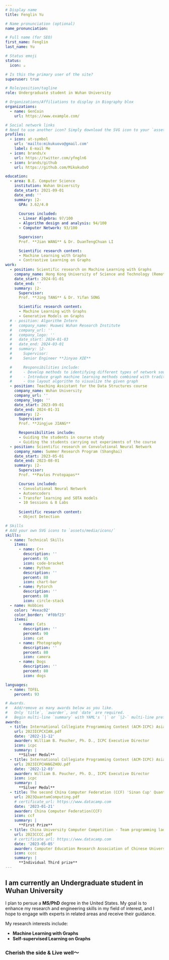 ```yaml
---
# Display name
title: Fenglin Yu

# Name pronunciation (optional)
name_pronunciation: 

# Full name (for SEO)
first_name: Fenglin
last_name: Yu

# Status emoji
status:
  icon: ☕️

# Is this the primary user of the site?
superuser: true

# Role/position/tagline
role: Undergraduate student in Wuhan University

# Organizations/Affiliations to display in Biography blox
organizations:
  - name: GenCoin
    url: https://www.example.com/

# Social network links
# Need to use another icon? Simply download the SVG icon to your `assets/media/icons/` folder.
profiles:
  - icon: at-symbol
    url: 'mailto:mikukuovo@gmail.com'
    label: E-mail Me
  - icon: brands/x
    url: https://twitter.com/yfngln6
  - icon: brands/github
    url: https://github.com/MikukuOvO

education:
  - area: B.E. Computer Science
    institution: Wuhan University
    date_start: 2021-09-01
    date_end: ''
    summary: |2-
      GPA: 3.62/4.0
      
      Courses included:
      - Linear Algebra: 97/100
      - Algorithm design and analysis: 94/100
      - Computer Network: 93/100

      Supervisor:
      Prof. **Jian WANG** & Dr. DuanTengChuan LI

      Scientific research content:
      - Machine Learning with Graphs
      - Contrastive Learning on Graphs
work:
  - position: Scientific research on Machine Learning with Graphs
    company_name: Hong Kong University of Science and Technology (Remote)
    date_start: 2024-01-01
    date_end: ''
    summary: |2-
      Supervisor:
      Prof. **Jing TANG** & Dr. Yifan SONG

      Scientific research content:
      - Machine Learning with Graphs
      - Generative Models on Graphs   
  # - position: Algorithm Intern
  #   company_name: Huawei Wuhan Research Institute
  #   company_url: ''
  #   company_logo: ''
  #   date_start: 2024-01-03
  #   date_end: 2024-03-01
  #   summary: |2-
  #     Supervisor:
  #     Senior Engineer **Jinyao XIE**

  #     Responsibilities include:
  #     - Develop methods to identifying different types of network source nodes with the given graph
  #     - Introduce graph machine learning methods combined with traditional graph algorithm to handle the network structre diagram has a large number of access rings
  #     - Use layout algorithm to visualize the given graph
  - position: Teaching Assistant for the Data Structures course
    company_name: Wuhan University
    company_url: ''
    company_logo: ''
    date_start: 2023-09-01
    date_end: 2024-01-31
    summary: |2-
      Supervisor:
      Prof. **Jingjue JIANG**

      Responsibilities include:
      - Guiding the students in course study
      - Guiding the students carrying out experiments of the course
  - position: Scientific research on Convolutional Neural Network
    company_name: Summer Research Program (Shanghai)
    date_start: 2023-05-01
    date_end: 2023-08-01
    summary: |2-
      Supervisor:
      Prof. **Pavlos Protopapas**

      Courses included:
      - Convolutional Neural Network
      - Autoencoders
      - Transfer learning and SOTA models
      - 10 Sessions & 8 Labs
      
      Scientific research content:
      - Object Detection

# Skills
# Add your own SVG icons to `assets/media/icons/`
skills:
  - name: Technical Skills
    items:
      - name: C++
        description: ''
        percent: 95
        icon: code-bracket
      - name: Python
        description: ''
        percent: 80
        icon: chart-bar
      - name: Pytorch
        description: ''
        percent: 80
        icon: circle-stack
  - name: Hobbies
    color: '#eeac02'
    color_border: '#f0bf23'
    items:
      - name: Cats
        description: ''
        percent: 90
        icon: cat
      - name: Photography
        description: ''
        percent: 80
        icon: camera
      - name: Dogs
        description: ''
        percent: 80
        icon: dogs

languages:
  - name: TOFEL
    percent: 93

# Awards.
#   Add/remove as many awards below as you like.
#   Only `title`, `awarder`, and `date` are required.
#   Begin multi-line `summary` with YAML's `|` or `|2-` multi-line prefix and indent 2 spaces below.
awards:
  - title: International Collegiate Programming Contest (ACM-ICPC) Asia Xi'an Regional Contest
    url: 2023ICPCXIAN.pdf
    date: '2022-11-12'
    awarder: William B. Poucher, Ph. D., ICPC Executive Director
    icon: icpc
    summary: |
      **Silver Medal**
  - title: International Collegiate Programming Contest (ACM-ICPC) Asia Hangzhou Regional Contest
    url: 2023ICPCHANGZHOU.pdf
    date: '2022-12-03'
    awarder: William B. Poucher, Ph. D., ICPC Executive Director
    icon: icpc
    summary: |
      **Silver Medal**
  - title: The second China Computer Federation (CCF) 'Sinan Cup' Quantum Computing Programming Challenge University group
    url: 2023QuantumComputing.pdf
    # certificate_url: https://www.datacamp.com
    date: '2023-01-21'
    awarder: China Computer Federation(CCF)
    icon: ccf
    summary: |
      **First Prize** 
  - title: China University Computer Competition - Team programming ladder Competition
    url: 2023CCCC.pdf
    # certificate_url: https://www.datacamp.com
    date: '2023-05-05'
    awarder: Computer Education Research Association of Chinese Universities
    icon: cccc
    summary: |
      **Individual Third prize** 
---
```


## I am currently an Undergraduate student in Wuhan University

I plan to persue a **MS/PhD** degree in the United States. My goal is to enhance my research and engineering skills in my field of interest, and I hope to engage with experts in related areas and receive their guidance.

My research interests include:

- **Machine Learning with Graphs**
- **Self-supervised Learning on Graphs**

### Cherish the side & Live well～